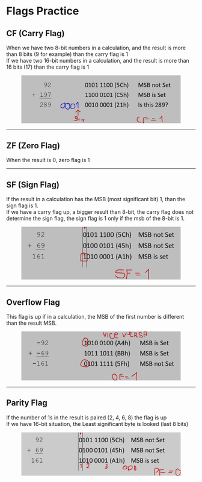 # Flags Practice

## CF (Carry Flag)

When we have two 8-bit numbers in a calculation, and the result is more than 8 bits (9 for example) than the carry flag is 1\
If we have two 16-bit numbers in a calculation, and the result is more than 16 bits (17) than the carry flag is 1

<figure><img src="../../../.gitbook/assets/image.png" alt=""><figcaption></figcaption></figure>

***

## ZF (Zero Flag)&#x20;

When the result is 0, zero flag is 1

***

## SF (Sign Flag)

If the result in a calculation has the MSB (most significant bit) 1, than the sign flag is 1. \
If we have a carry flag up, a bigger result than 8-bit, the carry flag does not determine the sign flag, the sign flag is 1 only if the msb of the 8-bit is 1.

<figure><img src="../../../.gitbook/assets/image (1).png" alt=""><figcaption></figcaption></figure>

***

## Overflow Flag

This flag is up if in a calculation, the MSB of the first number is different than the result MSB.

<figure><img src="../../../.gitbook/assets/image (2).png" alt=""><figcaption></figcaption></figure>

***

## Parity Flag

If the number of 1s in the result is paired (2, 4, 6, 8) the flag is up \
If we have 16-bit situation, the Least significant byte is looked (last 8 bits)

<figure><img src="../../../.gitbook/assets/image (5).png" alt=""><figcaption></figcaption></figure>
